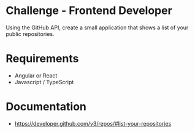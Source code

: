 # Challenge - Frontend Developer
Using the GitHub API, create a small application that shows a
list of your public repositories.

# Requirements
* Angular or React
* Javascript / TypeScript

# Documentation
* https://developer.github.com/v3/repos/#list-your-repositories

